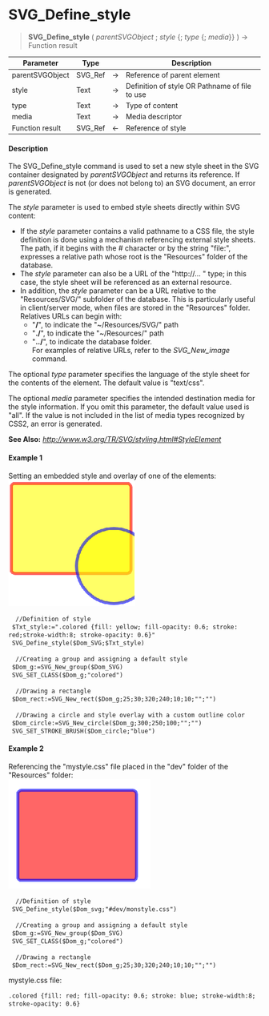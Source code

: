 # SVG_Define_style

>**SVG_Define_style** ( *parentSVGObject* ; *style* {; *type* {; *media*}} )  -> Function result

| Parameter | Type |  | Description |
| --- | --- | --- | --- |
| parentSVGObject | SVG_Ref | &#8594; | Reference of parent element |
| style | Text | &#8594; | Definition of style OR Pathname of file to use |
| type | Text | &#8594; | Type of content |
| media | Text | &#8594; | Media descriptor |
| Function result | SVG_Ref | &#8592; | Reference of style |



#### Description 

The SVG\_Define\_style command is used to set a new style sheet in the SVG container designated by *parentSVGObject* and returns its reference. If *parentSVGObject* is not (or does not belong to) an SVG document, an error is generated.

The *style* parameter is used to embed style sheets directly within SVG content: 

* If the *style* parameter contains a valid pathname to a CSS file, the style definition is done using a mechanism referencing external style sheets. The path, if it begins with the # character or by the string "file:", expresses a relative path whose root is the "Resources" folder of the database.
* The *style* parameter can also be a URL of the "http://… " type; in this case, the style sheet will be referenced as an external resource.
* In addition, the *style* parameter can be a URL relative to the "Resources/SVG/" subfolder of the database. This is particularly useful in client/server mode, when files are stored in the "Resources" folder. Relatives URLs can begin with:  
   * "**/**", to indicate the "\~/Resources/SVG/" path  
   * "**./**", to indicate the "\~/Resources/" path  
   * "**../**", to indicate the database folder.  
For examples of relative URLs, refer to the *SVG\_New\_image* command.

The optional *type* parameter specifies the language of the style sheet for the contents of the element. The default value is "text/css". 

The optional *media* parameter specifies the intended destination media for the style information. If you omit this parameter, the default value used is "all". If the value is not included in the list of media types recognized by CSS2, an error is generated.

**See Also:** *http://www.w3.org/TR/SVG/styling.html#StyleElement*

#### Example 1 

Setting an embedded style and overlay of one of the elements:  
![](../images/pict359168.en.png)

```4d
  //Definition of style
 $Txt_style:=".colored {fill: yellow; fill-opacity: 0.6; stroke: red;stroke-width:8; stroke-opacity: 0.6}"
 SVG_Define_style($Dom_SVG;$Txt_style)
 
  //Creating a group and assigning a default style
 $Dom_g:=SVG_New_group($Dom_SVG)
 SVG_SET_CLASS($Dom_g;"colored")
 
  //Drawing a rectangle
 $Dom_rect:=SVG_New_rect($Dom_g;25;30;320;240;10;10;"";"")
 
  //Drawing a circle and style overlay with a custom outline color
 $Dom_circle:=SVG_New_circle($Dom_g;300;250;100;"";"")
 SVG_SET_STROKE_BRUSH($Dom_circle;"blue")
```

#### Example 2 

Referencing the "mystyle.css" file placed in the "dev" folder of the "Resources" folder:  
![](../images/pict359175.en.png)

```4d
  //Definition of style
 SVG_Define_style($Dom_svg;"#dev/monstyle.css")
 
  //Creating a group and assigning a default style
 $Dom_g:=SVG_New_group($Dom_SVG)
 SVG_SET_CLASS($Dom_g;"colored")
 
  //Drawing a rectangle
 $Dom_rect:=SVG_New_rect($Dom_g;25;30;320;240;10;10;"";"")
```

mystyle.css file:  

```RAW
.colored {fill: red; fill-opacity: 0.6; stroke: blue; stroke-width:8; stroke-opacity: 0.6}
```
